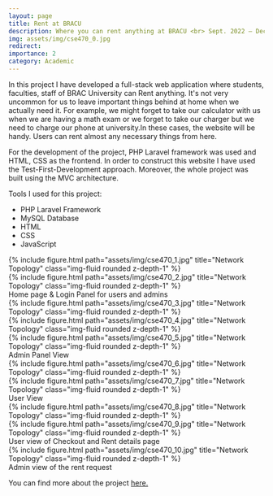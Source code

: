 ```yaml
---
layout: page
title: Rent at BRACU
description: Where you can rent anything at BRACU <br> Sept. 2022 – Dec. 2022
img: assets/img/cse470_0.jpg
redirect: 
importance: 2
category: Academic
---
```


In this project I have developed a full-stack web application where students, faculties, staff of BRAC University can Rent anything. It's not very uncommon for us to leave important things behind at home when we actually need it. For example, we might forget to take our calculator with us when we are having a math exam or we forget to take our charger but we need to charge our phone at university.In these cases, the website will be handy. Users can rent almost any necessary things from here.

For the development of the project, PHP Laravel framework was used and HTML, CSS as the frontend. In order to construct this website I have used the Test-First-Development approach. Moreover, the whole project was built using the MVC architecture.

Tools I used for this project:
- PHP Laravel Framework
- MySQL Database
- HTML
- CSS
- JavaScript


<div class="row">
    <div class="col-sm mt-3 mt-md-0">
        {% include figure.html path="assets/img/cse470_1.jpg" title="Network Topology" class="img-fluid rounded z-depth-1" %}
    </div>
    <div class="col-sm mt-3 mt-md-0">
        {% include figure.html path="assets/img/cse470_2.jpg" title="Network Topology" class="img-fluid rounded z-depth-1" %}
    </div>
</div>
<div class="caption">
    Home page & Login Panel for users and admins
</div>


<div class="row">
    <div class="col-sm mt-3 mt-md-0">
        {% include figure.html path="assets/img/cse470_3.jpg" title="Network Topology" class="img-fluid rounded z-depth-1" %}
    </div>
</div>

<div class="row">
    <div class="col-sm mt-3 mt-md-0">
        {% include figure.html path="assets/img/cse470_4.jpg" title="Network Topology" class="img-fluid rounded z-depth-1" %}
    </div>
    <div class="col-sm mt-3 mt-md-0">
        {% include figure.html path="assets/img/cse470_5.jpg" title="Network Topology" class="img-fluid rounded z-depth-1" %}
    </div>
</div>
<div class="caption">
    Admin Panel View
</div>


<div class="row">
    <div class="col-sm mt-3 mt-md-0">
        {% include figure.html path="assets/img/cse470_6.jpg" title="Network Topology" class="img-fluid rounded z-depth-1" %}
    </div>
    <div class="col-sm mt-3 mt-md-0">
        {% include figure.html path="assets/img/cse470_7.jpg" title="Network Topology" class="img-fluid rounded z-depth-1" %}
    </div>
</div>
<div class="caption">
    User View
</div>


<div class="row">
    <div class="col-sm mt-3 mt-md-0">
        {% include figure.html path="assets/img/cse470_8.jpg" title="Network Topology" class="img-fluid rounded z-depth-1" %}
    </div>
    <div class="col-sm mt-3 mt-md-0">
        {% include figure.html path="assets/img/cse470_9.jpg" title="Network Topology" class="img-fluid rounded z-depth-1" %}
    </div>
</div>
<div class="caption">
    User view of Checkout and Rent details page 
</div>

<div class="row">
    <div class="col-sm mt-3 mt-md-0">
        {% include figure.html path="assets/img/cse470_10.jpg" title="Network Topology" class="img-fluid rounded z-depth-1" %}
    </div>
</div>
<div class="caption">
    Admin view of the rent request 
</div>




You can find more about the project <a href="https://github.com/kazimdalwakil/rent-at-bracu">here.</a>
